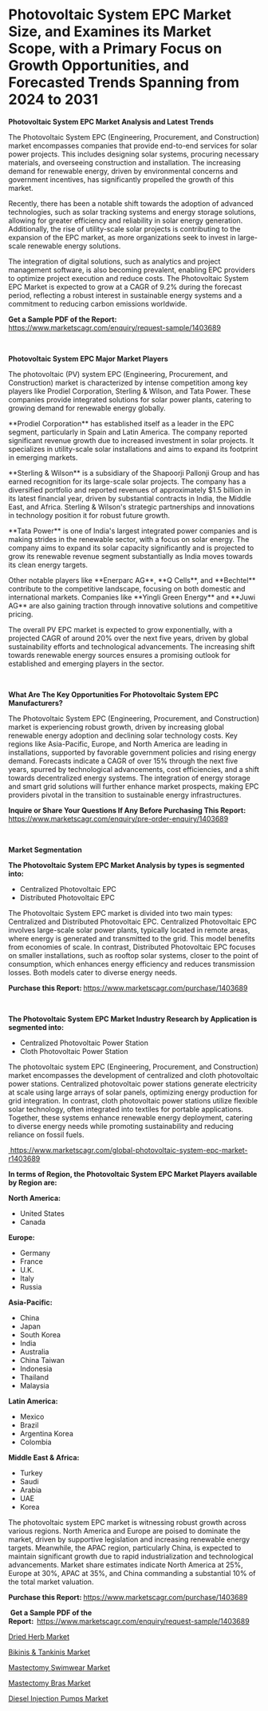<p><h1>Photovoltaic System EPC Market Size, and Examines its Market Scope, with a Primary Focus on Growth Opportunities, and Forecasted Trends Spanning from 2024 to 2031</h1></p><p><strong>Photovoltaic System EPC Market Analysis and Latest Trends</strong></p>
<p><p>The Photovoltaic System EPC (Engineering, Procurement, and Construction) market encompasses companies that provide end-to-end services for solar power projects. This includes designing solar systems, procuring necessary materials, and overseeing construction and installation. The increasing demand for renewable energy, driven by environmental concerns and government incentives, has significantly propelled the growth of this market.</p><p>Recently, there has been a notable shift towards the adoption of advanced technologies, such as solar tracking systems and energy storage solutions, allowing for greater efficiency and reliability in solar energy generation. Additionally, the rise of utility-scale solar projects is contributing to the expansion of the EPC market, as more organizations seek to invest in large-scale renewable energy solutions.</p><p>The integration of digital solutions, such as analytics and project management software, is also becoming prevalent, enabling EPC providers to optimize project execution and reduce costs. The Photovoltaic System EPC Market is expected to grow at a CAGR of 9.2% during the forecast period, reflecting a robust interest in sustainable energy systems and a commitment to reducing carbon emissions worldwide.</p></p>
<p><strong>Get a Sample PDF of the Report:&nbsp;</strong> <a href="https://www.marketscagr.com/enquiry/request-sample/1403689?utm_campaign=1740&utm_medium=2&utm_source=Github&utm_content=ia&utm_term=23102024&utm_id=photovoltaic-system-epc">https://www.marketscagr.com/enquiry/request-sample/1403689</a></p>
<p>&nbsp;</p>
<p><strong>Photovoltaic System EPC Major Market Players</strong></p>
<p><p>The photovoltaic (PV) system EPC (Engineering, Procurement, and Construction) market is characterized by intense competition among key players like Prodiel Corporation, Sterling & Wilson, and Tata Power. These companies provide integrated solutions for solar power plants, catering to growing demand for renewable energy globally.</p><p>**Prodiel Corporation** has established itself as a leader in the EPC segment, particularly in Spain and Latin America. The company reported significant revenue growth due to increased investment in solar projects. It specializes in utility-scale solar installations and aims to expand its footprint in emerging markets.</p><p>**Sterling & Wilson** is a subsidiary of the Shapoorji Pallonji Group and has earned recognition for its large-scale solar projects. The company has a diversified portfolio and reported revenues of approximately $1.5 billion in its latest financial year, driven by substantial contracts in India, the Middle East, and Africa. Sterling & Wilson's strategic partnerships and innovations in technology position it for robust future growth.</p><p>**Tata Power** is one of India's largest integrated power companies and is making strides in the renewable sector, with a focus on solar energy. The company aims to expand its solar capacity significantly and is projected to grow its renewable revenue segment substantially as India moves towards its clean energy targets.</p><p>Other notable players like **Enerparc AG**, **Q Cells**, and **Bechtel** contribute to the competitive landscape, focusing on both domestic and international markets. Companies like **Yingli Green Energy** and **Juwi AG** are also gaining traction through innovative solutions and competitive pricing.</p><p>The overall PV EPC market is expected to grow exponentially, with a projected CAGR of around 20% over the next five years, driven by global sustainability efforts and technological advancements. The increasing shift towards renewable energy sources ensures a promising outlook for established and emerging players in the sector.</p></p>
<p>&nbsp;</p>
<p><strong>What Are The Key Opportunities For Photovoltaic System EPC Manufacturers?</strong></p>
<p><p>The Photovoltaic System EPC (Engineering, Procurement, and Construction) market is experiencing robust growth, driven by increasing global renewable energy adoption and declining solar technology costs. Key regions like Asia-Pacific, Europe, and North America are leading in installations, supported by favorable government policies and rising energy demand. Forecasts indicate a CAGR of over 15% through the next five years, spurred by technological advancements, cost efficiencies, and a shift towards decentralized energy systems. The integration of energy storage and smart grid solutions will further enhance market prospects, making EPC providers pivotal in the transition to sustainable energy infrastructures.</p></p>
<p><strong>Inquire or Share Your Questions If Any Before Purchasing This Report:</strong> <a href="https://www.marketscagr.com/enquiry/pre-order-enquiry/1403689?utm_campaign=1740&utm_medium=2&utm_source=Github&utm_content=ia&utm_term=23102024&utm_id=photovoltaic-system-epc">https://www.marketscagr.com/enquiry/pre-order-enquiry/1403689</a></p>
<p>&nbsp;</p>
<p><strong>Market Segmentation</strong></p>
<p><strong>The Photovoltaic System EPC Market Analysis by types is segmented into:</strong></p>
<p><ul><li>Centralized Photovoltaic EPC</li><li>Distributed Photovoltaic EPC</li></ul></p>
<p><p>The Photovoltaic System EPC market is divided into two main types: Centralized and Distributed Photovoltaic EPC. Centralized Photovoltaic EPC involves large-scale solar power plants, typically located in remote areas, where energy is generated and transmitted to the grid. This model benefits from economies of scale. In contrast, Distributed Photovoltaic EPC focuses on smaller installations, such as rooftop solar systems, closer to the point of consumption, which enhances energy efficiency and reduces transmission losses. Both models cater to diverse energy needs.</p></p>
<p><strong>Purchase this Report:&nbsp;</strong><a href="https://www.marketscagr.com/purchase/1403689?utm_campaign=1740&utm_medium=2&utm_source=Github&utm_content=ia&utm_term=23102024&utm_id=photovoltaic-system-epc">https://www.marketscagr.com/purchase/1403689</a></p>
<p>&nbsp;</p>
<p><strong>The Photovoltaic System EPC Market Industry Research by Application is segmented into:</strong></p>
<p><ul><li>Centralized Photovoltaic Power Station</li><li>Cloth Photovoltaic Power Station</li></ul></p>
<p><p>The photovoltaic system EPC (Engineering, Procurement, and Construction) market encompasses the development of centralized and cloth photovoltaic power stations. Centralized photovoltaic power stations generate electricity at scale using large arrays of solar panels, optimizing energy production for grid integration. In contrast, cloth photovoltaic power stations utilize flexible solar technology, often integrated into textiles for portable applications. Together, these systems enhance renewable energy deployment, catering to diverse energy needs while promoting sustainability and reducing reliance on fossil fuels.</p></p>
<p><a href="https://www.marketscagr.com/global-photovoltaic-system-epc-market-r1403689?utm_campaign=1740&utm_medium=2&utm_source=Github&utm_content=ia&utm_term=23102024&utm_id=photovoltaic-system-epc">&nbsp;https://www.marketscagr.com/global-photovoltaic-system-epc-market-r1403689</a></p>
<p><strong>In terms of Region, the Photovoltaic System EPC Market Players available by Region are:</strong></p>
<p>
    <p> <strong> North America: </strong>
        <ul>
            <li>United States</li>
            <li>Canada</li>
        </ul>
        </p> 
    <p> <strong> Europe: </strong>
        <ul>
            <li>Germany</li>
            <li>France</li>
            <li>U.K.</li>
            <li>Italy</li>
            <li>Russia</li>
        </ul>
        </p> 
    <p> <strong> Asia-Pacific: </strong>
        <ul>
            <li>China</li>
            <li>Japan</li>
            <li>South Korea</li>
            <li>India</li>
            <li>Australia</li>
            <li>China Taiwan</li>
            <li>Indonesia</li>
            <li>Thailand</li>
            <li>Malaysia</li>
        </ul>
        </p> 
    <p> <strong> Latin America: </strong>
        <ul>
            <li>Mexico</li>
            <li>Brazil</li>
            <li>Argentina Korea</li>
            <li>Colombia</li>
        </ul>
        </p> 
    <p> <strong> Middle East & Africa: </strong>
        <ul>
            <li>Turkey</li>
            <li>Saudi</li>
            <li>Arabia</li>
            <li>UAE</li>
            <li>Korea</li>
        </ul>
    </p>
    </p>
<p><p>The photovoltaic system EPC market is witnessing robust growth across various regions. North America and Europe are poised to dominate the market, driven by supportive legislation and increasing renewable energy targets. Meanwhile, the APAC region, particularly China, is expected to maintain significant growth due to rapid industrialization and technological advancements. Market share estimates indicate North America at 25%, Europe at 30%, APAC at 35%, and China commanding a substantial 10% of the total market valuation.</p></p>
<p><strong>Purchase this Report: </strong><a href="https://www.marketscagr.com/purchase/1403689?utm_campaign=1740&utm_medium=2&utm_source=Github&utm_content=ia&utm_term=23102024&utm_id=photovoltaic-system-epc">https://www.marketscagr.com/purchase/1403689</a></p>
<p>&nbsp;<strong>Get a Sample PDF of the Report:&nbsp;&nbsp;</strong><a href="https://www.marketscagr.com/enquiry/request-sample/1403689?utm_campaign=1740&utm_medium=2&utm_source=Github&utm_content=ia&utm_term=23102024&utm_id=photovoltaic-system-epc">https://www.marketscagr.com/enquiry/request-sample/1403689</a></p>
<p><strong></strong></p>
<p><p><a href="https://www.linkedin.com/pulse/dried-herb-industry-forecast-market-shifts-strategic-imperatives-0bsmc?utm_campaign=1740&utm_medium=2&utm_source=Github&utm_content=ia&utm_term=23102024&utm_id=photovoltaic-system-epc">Dried Herb Market</a></p><p><a href="https://www.linkedin.com/pulse/future-ready-strategic-insights-global-bikinis-tankinis-market-j7ksf?utm_campaign=1740&utm_medium=2&utm_source=Github&utm_content=ia&utm_term=23102024&utm_id=photovoltaic-system-epc">Bikinis & Tankinis Market</a></p><p><a href="https://www.linkedin.com/pulse/investing-mastectomy-swimwear-market-trends-leading-products-regional-9zmyf?utm_campaign=1740&utm_medium=2&utm_source=Github&utm_content=ia&utm_term=23102024&utm_id=photovoltaic-system-epc">Mastectomy Swimwear Market</a></p><p><a href="https://www.linkedin.com/pulse/mastectomy-bras-market-global-insights-sales-trends-2024-5cybf?utm_campaign=1740&utm_medium=2&utm_source=Github&utm_content=ia&utm_term=23102024&utm_id=photovoltaic-system-epc">Mastectomy Bras Market</a></p><p><a href="https://www.linkedin.com/pulse/diesel-injection-pumps-market-global-trends-forecast-2024--vohgc?utm_campaign=1740&utm_medium=2&utm_source=Github&utm_content=ia&utm_term=23102024&utm_id=photovoltaic-system-epc">Diesel Injection Pumps Market</a></p></p>